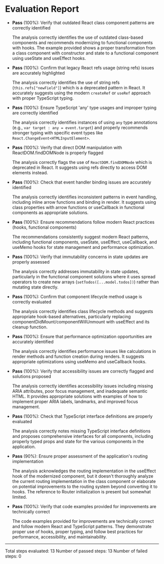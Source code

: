 # Evaluation Report

- **Pass** (100%): Verify that outdated React class component patterns are correctly identified
  
  The analysis correctly identifies the use of outdated class-based components and recommends modernizing to functional components with hooks. The example provided shows a proper transformation from a class component with constructor and state to a functional component using useState and useEffect hooks.

- **Pass** (100%): Confirm that legacy React refs usage (string refs) issues are accurately highlighted
  
  The analysis correctly identifies the use of string refs (`this.refs["newField"]`) which is a deprecated pattern in React. It accurately suggests using the modern `createRef` or `useRef` approach with proper TypeScript typing.

- **Pass** (100%): Ensure TypeScript 'any' type usages and improper typing are correctly identified
  
  The analysis correctly identifies instances of using `any` type annotations (e.g., `var target : any = event.target`) and properly recommends stronger typing with specific event types like `React.ChangeEvent<HTMLInputElement>`.

- **Pass** (100%): Verify that direct DOM manipulation with ReactDOM.findDOMNode is properly flagged
  
  The analysis correctly flags the use of `ReactDOM.findDOMNode` which is deprecated in React. It suggests using refs directly to access DOM elements instead.

- **Pass** (100%): Check that event handler binding issues are accurately identified
  
  The analysis correctly identifies inconsistent patterns in event handling, including inline arrow functions and binding in render. It suggests using class properties with arrow functions or useCallback in functional components as appropriate solutions.

- **Pass** (100%): Ensure recommendations follow modern React practices (hooks, functional components)
  
  The recommendations consistently suggest modern React patterns, including functional components, useState, useEffect, useCallback, and useMemo hooks for state management and performance optimization.

- **Pass** (100%): Verify that immutability concerns in state updates are properly assessed
  
  The analysis correctly addresses immutability in state updates, particularly in the functional component solutions where it uses spread operators to create new arrays (`setTodos([...model.todos])`) rather than mutating state directly.

- **Pass** (100%): Confirm that component lifecycle method usage is correctly evaluated
  
  The analysis correctly identifies class lifecycle methods and suggests appropriate hook-based alternatives, particularly replacing componentDidMount/componentWillUnmount with useEffect and its cleanup function.

- **Pass** (100%): Ensure that performance optimization opportunities are accurately identified
  
  The analysis correctly identifies performance issues like calculations in render methods and function creation during renders. It suggests appropriate optimizations using useMemo and useCallback hooks.

- **Pass** (100%): Verify that accessibility issues are correctly flagged and solutions proposed
  
  The analysis correctly identifies accessibility issues including missing ARIA attributes, poor focus management, and inadequate semantic HTML. It provides appropriate solutions with examples of how to implement proper ARIA labels, landmarks, and improved focus management.

- **Pass** (100%): Check that TypeScript interface definitions are properly evaluated
  
  The analysis correctly notes missing TypeScript interface definitions and proposes comprehensive interfaces for all components, including properly typed props and state for the various components in the application.

- **Pass** (90%): Ensure proper assessment of the application's routing implementation
  
  The analysis acknowledges the routing implementation in the useEffect hook of the modernized component, but it doesn't thoroughly analyze the current routing implementation in the class component or elaborate on potential improvements to the routing system beyond converting it to hooks. The reference to Router initialization is present but somewhat limited.

- **Pass** (100%): Verify that code examples provided for improvements are technically correct
  
  The code examples provided for improvements are technically correct and follow modern React and TypeScript patterns. They demonstrate proper use of hooks, proper typing, and follow best practices for performance, accessibility, and maintainability.

---

Total steps evaluated: 13
Number of passed steps: 13
Number of failed steps: 0